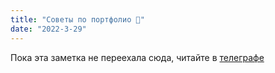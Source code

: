 ```yaml
---
title: "Советы по портфолио 📰"
date: "2022-3-29"
---
```


Пока эта заметка не переехала сюда, читайте в [телеграфе](https://telegra.ph/Sovety-po-portfolio-03-26)